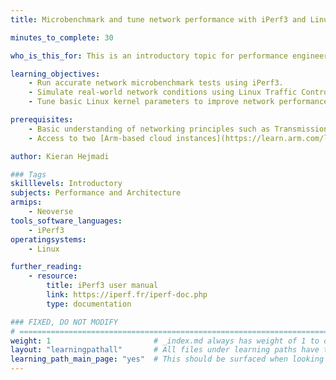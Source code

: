 ```yaml
---
title: Microbenchmark and tune network performance with iPerf3 and Linux traffic control

minutes_to_complete: 30

who_is_this_for: This is an introductory topic for performance engineers, Linux system administrators, and application developers who want to microbenchmark, simulate, or tune the networking performance of distributed systems.

learning_objectives: 
    - Run accurate network microbenchmark tests using iPerf3.
    - Simulate real-world network conditions using Linux Traffic Control (tc).
    - Tune basic Linux kernel parameters to improve network performance.

prerequisites:
    - Basic understanding of networking principles such as Transmission Control Protocol/Internet Protocol (TCP/IP) and User Datagram Protocol (UDP).
    - Access to two [Arm-based cloud instances](https://learn.arm.com/learning-paths/servers-and-cloud-computing/csp/).

author: Kieran Hejmadi

### Tags
skilllevels: Introductory
subjects: Performance and Architecture
armips:
    - Neoverse
tools_software_languages:
    - iPerf3
operatingsystems:
    - Linux

further_reading:
    - resource:
        title: iPerf3 user manual 
        link: https://iperf.fr/iperf-doc.php
        type: documentation

### FIXED, DO NOT MODIFY
# ================================================================================
weight: 1                       # _index.md always has weight of 1 to order correctly
layout: "learningpathall"       # All files under learning paths have this same wrapper
learning_path_main_page: "yes"  # This should be surfaced when looking for related content. Only set for _index.md of learning path content.
---
```

